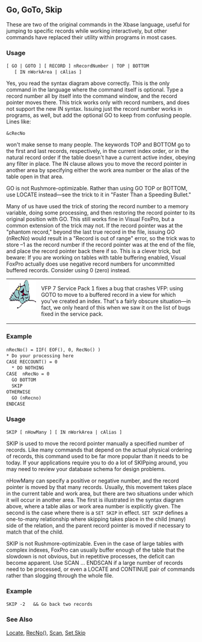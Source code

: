 ## Go, GoTo, Skip

These are two of the original commands in the Xbase language, useful for jumping to specific records while working interactively, but other commands have replaced their utility within programs in most cases.

### Usage

```foxpro
[ GO | GOTO ] [ RECORD ] nRecordNumber | TOP | BOTTOM
   [ IN nWorkArea | cAlias ]
```

Yes, you read the syntax diagram above correctly. This is the only command in the language where the command itself is optional. Type a record number all by itself into the command window, and the record pointer moves there. This trick works only with record numbers, and does not support the new IN syntax. Issuing just the record number works in programs, as well, but add the optional GO to keep from confusing people. Lines like:

```foxpro
&cRecNo
```
won't make sense to many people. The keywords TOP and BOTTOM go to the first and last records, respectively, in the current index order, or in the natural record order if the table doesn't have a current active index, obeying any filter in place. The IN clause allows you to move the record pointer in another area by specifying either the work area number or the alias of the table open in that area.

GO is not Rushmore-optimizable. Rather than using GO TOP or BOTTOM, use LOCATE instead&mdash;see the trick to it in "Faster Than a Speeding Bullet."

Many of us have used the trick of storing the record number to a memory variable, doing some processing, and then restoring the record pointer to its original position with GO. This still works fine in Visual FoxPro, but a common extension of the trick may not. If the record pointer was at the "phantom record," beyond the last true record in the file, issuing GO (nRecNo) would result in a "Record is out of range" error, so the trick was to store &ndash;1 as the record number if the record pointer was at the end of the file, and place the record pointer back there if so. This is a clever trick, but beware: If you are working on tables with table buffering enabled, Visual FoxPro actually does use negative record numbers for uncommitted buffered records. Consider using 0 (zero) instead.

<table>
<tr>
  <td width="17%" valign="top">
<img width="95" height="77" src="fixbug1.gif">
  </td>
  <td width="83%">
  <p>VFP 7 Service Pack 1 fixes a bug that crashes VFP: using GOTO to move to a buffered record in a view for which you've created an index. That's a fairly obscure situation&mdash;in fact, we only heard of this when we saw it on the list of bugs fixed in the service pack.</p>
  </td>
 </tr>
</table>

### Example

```foxpro
nRecNo() = IIF( EOF(), 0, RecNo() )
* Do your processing here
CASE RECCOUNT() = 0
  * DO NOTHING
CASE  nRecNo = 0
  GO BOTTOM
  SKIP
OTHERWISE
  GO (nRecno)
ENDCASE
```
### Usage

```foxpro
SKIP [ nHowMany ] [ IN nWorkArea | cAlias ]
```

SKIP is used to move the record pointer manually a specified number of records. Like many commands that depend on the actual physical ordering of records, this command used to be far more popular than it needs to be today. If your applications require you to do a lot of SKIPping around, you may need to review your database schema for design problems.

nHowMany can specify a positive or negative number, and the record pointer is moved by that many records. Usually, this movement takes place in the current table and work area, but there are two situations under which it will occur in another area. The first is illustrated in the syntax diagram above, where a table alias or work area number is explicitly given. The second is the case where there is a `SET SKIP` in effect. `SET SKIP` defines a one-to-many relationship where skipping takes place in the child (many) side of the relation, and the parent record pointer is moved if necessary to match that of the child. 

SKIP is not Rushmore-optimizable. Even in the case of large tables with complex indexes, FoxPro can usually buffer enough of the table that the slowdown is not obvious, but in repetitive processes, the deficit can become apparent. Use SCAN ... ENDSCAN if a large number of records need to be processed, or even a LOCATE and CONTINUE pair of commands rather than slogging through the whole file.

### Example

```foxpro
SKIP -2   && Go back two records
```
### See Also

[Locate](s4g042.md), [RecNo()](s4g085.md), [Scan](s4g256.md), [Set Skip](s4g084.md)
